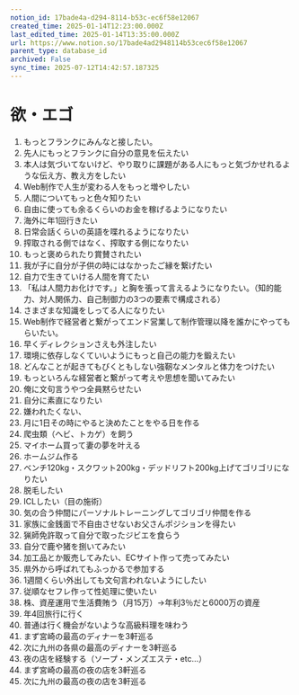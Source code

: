 ```yaml
---
notion_id: 17bade4a-d294-8114-b53c-ec6f58e12067
created_time: 2025-01-14T12:23:00.000Z
last_edited_time: 2025-01-14T13:35:00.000Z
url: https://www.notion.so/17bade4ad2948114b53cec6f58e12067
parent_type: database_id
archived: False
sync_time: 2025-07-12T14:42:57.187325
---
```


# 欲・エゴ

1. もっとフランクにみんなと接したい。
1. 先人にもっとフランクに自分の意見を伝えたい
1. 本人は気づいてないけど、やり取りに課題がある人にもっと気づかせれるような伝え方、教え方をしたい
1. Web制作で人生が変わる人をもっと増やしたい
1. 人間についてもっと色々知りたい
1. 自由に使っても余るくらいのお金を稼げるようになりたい
1. 海外に年1回行きたい
1. 日常会話くらいの英語を喋れるようになりたい
1. 搾取される側ではなく、搾取する側になりたい
1. もっと褒められたり賞賛されたい
1. 我が子に自分が子供の時にはなかったご縁を繋げたい
1. 自力で生きていける人間を育てたい
1. 「私は人間力お化けです。」と胸を張って言えるようになりたい。（知的能力、対人関係力、自己制御力の3つの要素で構成される）
1. さまざまな知識をしってる人になりたい
1. Web制作で経営者と繋がってエンド営業して制作管理以降を誰かにやってもらいたい。
1. 早くディレクションさえも外注したい
1. 環境に依存しなくていいようにもっと自己の能力を鍛えたい
1. どんなことが起きてもびくともしない強靭なメンタルと体力をつけたい
1. もっといろんな経営者と繋がって考えや思想を聞いてみたい
1. 俺に文句言うやつ全員黙らせたい
1. 自分に素直になりたい
1. 嫌われたくない、
1. 月に1日その時にやると決めたことをやる日を作る
1. 爬虫類（ヘビ、トカゲ）を飼う
1. マイホーム買って妻の夢を叶える
1. ホームジム作る
1. ベンチ120kg・スクワット200kg・デッドリフト200kg上げてゴリゴリになりたい
1. 脱毛したい
1. ICLしたい（目の施術）
1. 気の合う仲間にパーソナルトレーニングしてゴリゴリ仲間を作る
1. 家族に金銭面で不自由させないお父さんポジションを得たい
1. 猟師免許取って自分で取ったジビエを食らう
1. 自分で鹿や猪を捌いてみたい
1. 加工品とか販売してみたい、ECサイト作って売ってみたい
1. 県外から呼ばれてもふっかるで参加する
1. 1週間くらい外出しても文句言われないようにしたい
1. 従順なセフレ作って性処理に使いたい
1. 株、資産運用で生活費賄う（月15万）→年利3％だと6000万の資産
1. 年4回旅行に行く
1. 普通は行く機会がないような高級料理を味わう
1. まず宮崎の最高のディナーを3軒巡る
1. 次に九州の各県の最高のディナーを3軒巡る
1. 夜の店を経験する（ソープ・メンズエステ・etc…）
1. まず宮崎の最高の夜の店を3軒巡る
1. 次に九州の最高の夜の店を3軒巡る